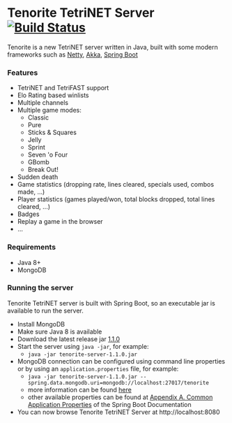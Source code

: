 # Tenorite TetriNET Server [![Build Status](https://travis-ci.org/jsiebens/tenorite.svg?branch=master)](https://travis-ci.org/jsiebens/tenorite)

Tenorite is a new TetriNET server written in Java, 
built with some modern frameworks such as [Netty](http://netty.io), [Akka](http://akka.io), [Spring Boot](http://projects.spring.io/spring-boot)

### Features

* TetriNET and TetriFAST support
* Elo Rating based winlists
* Multiple channels
* Multiple game modes:
    * Classic
    * Pure
    * Sticks & Squares
    * Jelly
    * Sprint
    * Seven 'o Four
    * GBomb
    * Break Out!
* Sudden death
* Game statistics (dropping rate, lines cleared, specials used, combos made, ...)
* Player statistics (games played/won, total blocks dropped, total lines cleared, ...)
* Badges
* Replay a game in the browser
* ...

### Requirements

* Java 8+
* MongoDB

### Running the server

Tenorite TetriNET server is built with Spring Boot, so an executable jar is available to run the server.

* Install MongoDB
* Make sure Java 8 is available
* Download the latest release jar [1.1.0](https://github.com/jsiebens/tenorite/releases/download/v1.1.0/tenorite-server-1.1.0.jar)
* Start the server using `java -jar`, for example:
    * `java -jar tenorite-server-1.1.0.jar`
* MongoDB connection can be configured using command line properties or by using an `application.properties` file, for example:
    * `java -jar tenorite-server-1.1.0.jar --spring.data.mongodb.uri=mongodb://localhost:27017/tenorite`
    * more information can be found [here](http://docs.spring.io/spring-boot/docs/current/reference/html/boot-features-external-config.html)
    * other available properties can be found at [Appendix A. Common Application Properties](http://docs.spring.io/spring-boot/docs/current/reference/html/common-application-properties.html) of the Spring Boot Documentation
* You can now browse Tenorite TetriNET Server at http://localhost:8080